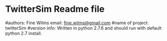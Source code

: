 # TwitterSim Readme file
#authors:  Fine Wilms email: fine.wilms@gmail.com
#name of project:
twitterSim
#version info:
Written in python 2.7.6 and should run with default python 2.7 install.
